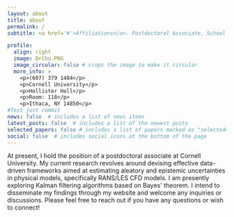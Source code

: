 ```yaml
---
layout: about
title: about
permalink: /
subtitle: <a href='#'>Affiliations</a>. Postdoctoral Associate, School of Civil and Environmental Engineering, Cornell University

profile:
  align: right
  image: DrChu.PNG
  image_circular: false # crops the image to make it circular
  more_info: >
    <p>(607) 379 1484</p> 
    <p>Cornell University</p>
    <p>Hollister Hall</p>
    <p>Room: 118</p>
    <p>Ithaca, NY 14850</p>
#Test just commit
news: false  # includes a list of news items
latest_posts: false  # includes a list of the newest posts
selected_papers: false # includes a list of papers marked as "selected={true}"
social: false  # includes social icons at the bottom of the page
---
```


At present, I hold the position of a postdoctoral associate at Cornell University. My current research revolves around devising effective data-driven frameworks aimed at estimating aleatory and epistemic uncertainties in physical models, specifically RANS/LES CFD models. I am presently exploring Kalman filtering algorithms based on Bayes' theorem. I intend to disseminate my findings through my website and welcome any inquiries or discussions. Please feel free to reach out if you have any questions or wish to connect!
